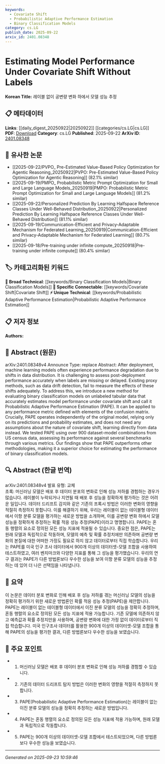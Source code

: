 ```yaml
---
keywords:
  - Covariate Shift
  - Probabilistic Adaptive Performance Estimation
  - Binary Classification Models
category: cs.LG
publish_date: 2025-09-22
arxiv_id: 2401.08348
---
```


<!-- KEYWORD_LINKING_METADATA:
{
  "processed_timestamp": "2025-09-23T10:59:46.641110",
  "vocabulary_version": "1.0",
  "selected_keywords": [
    "Covariate Shift",
    "Probabilistic Adaptive Performance Estimation",
    "Binary Classification Models"
  ],
  "rejected_keywords": [],
  "similarity_scores": {
    "Covariate Shift": 0.78,
    "Probabilistic Adaptive Performance Estimation": 0.82,
    "Binary Classification Models": 0.75
  },
  "extraction_method": "AI_prompt_based",
  "budget_applied": true,
  "candidates_json": {
    "candidates": [
      {
        "surface": "covariate shift",
        "canonical": "Covariate Shift",
        "aliases": [
          "distribution shift",
          "data shift"
        ],
        "category": "specific_connectable",
        "rationale": "Covariate shift is a critical concept in evaluating model performance post-deployment, especially under changing data distributions.",
        "novelty_score": 0.65,
        "connectivity_score": 0.79,
        "specificity_score": 0.8,
        "link_intent_score": 0.78
      },
      {
        "surface": "Probabilistic Adaptive Performance Estimation",
        "canonical": "Probabilistic Adaptive Performance Estimation",
        "aliases": [
          "PAPE"
        ],
        "category": "unique_technical",
        "rationale": "PAPE is a novel method introduced in the paper, offering a unique approach to performance estimation without labels.",
        "novelty_score": 0.9,
        "connectivity_score": 0.7,
        "specificity_score": 0.85,
        "link_intent_score": 0.82
      },
      {
        "surface": "binary classification models",
        "canonical": "Binary Classification Models",
        "aliases": [
          "binary classifiers"
        ],
        "category": "broad_technical",
        "rationale": "Binary classification models are a fundamental type of machine learning model, relevant for understanding the paper's context.",
        "novelty_score": 0.4,
        "connectivity_score": 0.85,
        "specificity_score": 0.6,
        "link_intent_score": 0.75
      }
    ],
    "ban_list_suggestions": [
      "data drift detection",
      "performance metric",
      "confusion matrix"
    ]
  },
  "decisions": [
    {
      "candidate_surface": "covariate shift",
      "resolved_canonical": "Covariate Shift",
      "decision": "linked",
      "scores": {
        "novelty": 0.65,
        "connectivity": 0.79,
        "specificity": 0.8,
        "link_intent": 0.78
      }
    },
    {
      "candidate_surface": "Probabilistic Adaptive Performance Estimation",
      "resolved_canonical": "Probabilistic Adaptive Performance Estimation",
      "decision": "linked",
      "scores": {
        "novelty": 0.9,
        "connectivity": 0.7,
        "specificity": 0.85,
        "link_intent": 0.82
      }
    },
    {
      "candidate_surface": "binary classification models",
      "resolved_canonical": "Binary Classification Models",
      "decision": "linked",
      "scores": {
        "novelty": 0.4,
        "connectivity": 0.85,
        "specificity": 0.6,
        "link_intent": 0.75
      }
    }
  ]
}
-->

# Estimating Model Performance Under Covariate Shift Without Labels

**Korean Title:** 레이블 없이 공변량 변화 하에서 모델 성능 추정

## 📋 메타데이터

**Links**: [[daily_digest_20250922|20250922]] [[categories/cs.LG|cs.LG]]
**PDF**: [Download](https://arxiv.org/pdf/2401.08348.pdf)
**Category**: cs.LG
**Published**: 2025-09-22
**ArXiv ID**: [2401.08348](https://arxiv.org/abs/2401.08348)

## 🔗 유사한 논문
- [[2025-09-22/PVPO_ Pre-Estimated Value-Based Policy Optimization for Agentic Reasoning_20250922|PVPO: Pre-Estimated Value-Based Policy Optimization for Agentic Reasoning]] (82.1% similar)
- [[2025-09-19/PMPO_ Probabilistic Metric Prompt Optimization for Small and Large Language Models_20250919|PMPO: Probabilistic Metric Prompt Optimization for Small and Large Language Models]] (81.2% similar)
- [[2025-09-22/Personalized Prediction By Learning Halfspace Reference Classes Under Well-Behaved Distribution_20250922|Personalized Prediction By Learning Halfspace Reference Classes Under Well-Behaved Distribution]] (81.1% similar)
- [[2025-09-19/Communication-Efficient and Privacy-Adaptable Mechanism for Federated Learning_20250919|Communication-Efficient and Privacy-Adaptable Mechanism for Federated Learning]] (80.7% similar)
- [[2025-09-18/Pre-training under infinite compute_20250918|Pre-training under infinite compute]] (80.4% similar)

## 🏷️ 카테고리화된 키워드
**🧠 Broad Technical**: [[keywords/Binary Classification Models|Binary Classification Models]]
**🔗 Specific Connectable**: [[keywords/Covariate Shift|Covariate Shift]]
**⚡ Unique Technical**: [[keywords/Probabilistic Adaptive Performance Estimation|Probabilistic Adaptive Performance Estimation]]

## 📋 저자 정보

**Authors:** 

## 📄 Abstract (원문)

arXiv:2401.08348v4 Announce Type: replace 
Abstract: After deployment, machine learning models often experience performance degradation due to shifts in data distribution. It is challenging to assess post-deployment performance accurately when labels are missing or delayed. Existing proxy methods, such as data drift detection, fail to measure the effects of these shifts adequately. To address this, we introduce a new method for evaluating binary classification models on unlabeled tabular data that accurately estimates model performance under covariate shift and call it Probabilistic Adaptive Performance Estimation (PAPE). It can be applied to any performance metric defined with elements of the confusion matrix. Crucially, PAPE operates independently of the original model, relying only on its predictions and probability estimates, and does not need any assumptions about the nature of covariate shift, learning directly from data instead. We tested PAPE using over 900 dataset-model combinations from US census data, assessing its performance against several benchmarks through various metrics. Our findings show that PAPE outperforms other methodologies, making it a superior choice for estimating the performance of binary classification models.

## 🔍 Abstract (한글 번역)

arXiv:2401.08348v4 발표 유형: 교체  
초록: 머신러닝 모델은 배포 후 데이터 분포의 변화로 인해 성능 저하를 경험하는 경우가 많습니다. 레이블이 누락되거나 지연될 때 배포 후 성능을 정확하게 평가하는 것은 어려운 일입니다. 데이터 드리프트 감지와 같은 기존의 프록시 방법은 이러한 변화의 영향을 적절히 측정하지 못합니다. 이를 해결하기 위해, 우리는 레이블이 없는 테이블형 데이터에서 이항 분류 모델을 평가하는 새로운 방법을 소개하며, 이를 공변량 변화 하에서 모델 성능을 정확하게 추정하는 확률 적응 성능 추정(PAPE)이라고 명명합니다. PAPE는 혼동 행렬의 요소로 정의된 모든 성능 지표에 적용될 수 있습니다. 중요한 점은, PAPE는 원래 모델과 독립적으로 작동하며, 모델의 예측 및 확률 추정치에만 의존하며 공변량 변화의 본질에 대한 어떠한 가정도 필요로 하지 않고 데이터로부터 직접 학습합니다. 우리는 PAPE를 미국 인구 조사 데이터에서 900개 이상의 데이터셋-모델 조합을 사용하여 테스트하였고, 여러 벤치마크와 다양한 지표를 통해 그 성능을 평가했습니다. 우리의 연구 결과는 PAPE가 다른 방법론보다 우수한 성능을 보여 이항 분류 모델의 성능을 추정하는 데 있어 더 나은 선택임을 나타냅니다.

## 📝 요약

이 논문은 데이터 분포 변화로 인해 배포 후 성능 저하를 겪는 머신러닝 모델의 성능을 정확히 평가하기 위한 새로운 방법론인 확률 적응 성능 추정(PAPE)을 제안합니다. PAPE는 레이블이 없는 테이블형 데이터에서 이진 분류 모델의 성능을 정확히 추정하며, 혼동 행렬의 요소로 정의된 모든 성능 지표에 적용 가능합니다. 기존 모델에 의존하지 않고 예측값과 확률 추정치만을 사용하며, 공변량 변화에 대한 가정 없이 데이터로부터 직접 학습합니다. 미국 인구조사 데이터를 활용한 900개 이상의 데이터셋-모델 조합을 통해 PAPE의 성능을 평가한 결과, 다른 방법론보다 우수한 성능을 보였습니다.

## 🎯 주요 포인트

- 1. 머신러닝 모델은 배포 후 데이터 분포 변화로 인해 성능 저하를 경험할 수 있습니다.
- 2. 기존의 데이터 드리프트 탐지 방법은 이러한 변화의 영향을 적절히 측정하지 못합니다.
- 3. PAPE(Probabilistic Adaptive Performance Estimation)는 레이블이 없는 이진 분류 모델의 성능을 정확히 추정하는 새로운 방법입니다.
- 4. PAPE는 혼동 행렬의 요소로 정의된 모든 성능 지표에 적용 가능하며, 원래 모델과 독립적으로 작동합니다.
- 5. PAPE는 900개 이상의 데이터셋-모델 조합에서 테스트되었으며, 다른 방법론보다 우수한 성능을 보였습니다.


---

*Generated on 2025-09-23 10:59:46*